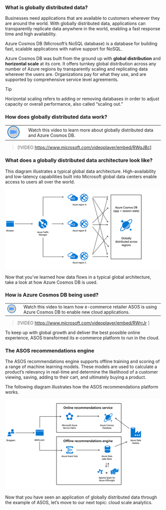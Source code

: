 ### What is globally distributed data? 

Businesses need applications that are available to customers wherever they are around the world. With globally distributed data, applications can transparently replicate data anywhere in the world, enabling a fast response time and high availability.

Azure Cosmos DB (Microsoft’s NoSQL database) is a database for building fast, scalable applications with native support for NoSQL.

Azure Cosmos DB was built from the ground up with **global distribution** and **horizontal scale** at its core. It offers turnkey global distribution across any number of Azure regions by transparently scaling and replicating data wherever the users are. Organizations pay for what they use, and are supported by comprehensive service level agreements.

> [!TIP]
> Horizontal scaling refers to adding or removing databases in order to adjust capacity or overall performance, also called “scaling out.”

### How does globally distributed data work?

|  |  |
| ------------ | -------------| 
|![Icon indicating play video](../media/video-icon.png)|Watch this video to learn more about globally distributed data and Azure Cosmos DB.|

>[!VIDEO https://www.microsoft.com/videoplayer/embed/RWqJBc]

### What does a globally distributed data architecture look like?

This diagram illustrates a typical global data architecture. High-availability and low-latency capabilities built into Microsoft global data centers enable access to users all over the world.

![Architecture diagram illustrating a typical global data architecture](../media/ic-gm05-diagram-5.png)

Now that you’ve learned how data flows in a typical global architecture, take a look at how Azure Cosmos DB is used.

### How is Azure Cosmos DB being used?

|  |  |
| ------------ | -------------| 
|![Icon indicating play video](../media/video-icon.png)|Watch this video to learn how e-commerce retailer ASOS is using Azure Cosmos DB to enable new cloud applications.|

>[!VIDEO https://www.microsoft.com/videoplayer/embed/RWrrJr ]

To keep up with global growth and deliver the best possible online experience, ASOS transformed its e-commerce platform to run in the cloud.

### The ASOS recommendations engine

The ASOS recommendations engine supports offline training and scoring of a range of machine learning models. These models are used to calculate a product’s relevancy in real-time and determine the likelihood of a customer viewing, saving, adding to their cart, and ultimately buying a product.

The following diagram illustrates how the ASOS recommendations platform works.

![Architecture diagram of the ASOS solution](../media/ic-gm05-diagram-4.png)

Now that you have seen an application of globally distributed data through the example of ASOS, let’s move to our next topic: cloud scale analytics.
